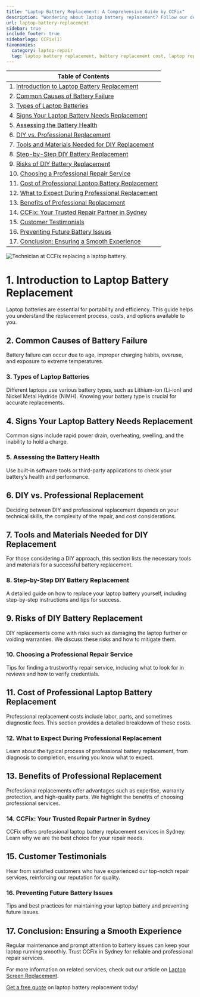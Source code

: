 ```yaml
---
title: "Laptop Battery Replacement: A Comprehensive Guide by CCFix"
description: "Wondering about laptop battery replacement? Follow our detailed guide to understand the process, costs, and options available. Visit CCFix in Sydney for professional assistance or get a free quote online!"
url: laptop-battery-replacement
sidebar: true
include_footer: true
sidebarlogo: CCFix(1)
taxonomies:
  category: laptop-repair
  tag: laptop battery replacement, battery replacement cost, laptop repair, Sydney
---
```


| **Table of Contents**                                               |
|---------------------------------------------------------------------|
| 1. [Introduction to Laptop Battery Replacement](#1-introduction-to-laptop-battery-replacement) |
| 2. [Common Causes of Battery Failure](#2-common-causes-of-battery-failure) |
| 3. [Types of Laptop Batteries](#3-types-of-laptop-batteries) |
| 4. [Signs Your Laptop Battery Needs Replacement](#4-signs-your-laptop-battery-needs-replacement) |
| 5. [Assessing the Battery Health](#5-assessing-the-battery-health) |
| 6. [DIY vs. Professional Replacement](#6-diy-vs-professional-replacement) |
| 7. [Tools and Materials Needed for DIY Replacement](#7-tools-and-materials-needed-for-diy-replacement) |
| 8. [Step-by-Step DIY Battery Replacement](#8-step-by-step-diy-battery-replacement) |
| 9. [Risks of DIY Battery Replacement](#9-risks-of-diy-battery-replacement) |
| 10. [Choosing a Professional Repair Service](#10-choosing-a-professional-repair-service) |
| 11. [Cost of Professional Laptop Battery Replacement](#11-cost-of-professional-laptop-battery-replacement) |
| 12. [What to Expect During Professional Replacement](#12-what-to-expect-during-professional-replacement) |
| 13. [Benefits of Professional Replacement](#13-benefits-of-professional-replacement) |
| 14. [CCFix: Your Trusted Repair Partner in Sydney](#14-ccfix-your-trusted-repair-partner-in-sydney) |
| 15. [Customer Testimonials](#15-customer-testimonials) |
| 16. [Preventing Future Battery Issues](#16-preventing-future-battery-issues) |
| 17. [Conclusion: Ensuring a Smooth Experience](#17-conclusion-ensuring-a-smooth-experience) |

![Technician at CCFix replacing a laptop battery.](/images/laptop-battery-replacement.webp "CCFix technician replacing a laptop battery, showcasing expert repair services in a professional environment.")


# **1. Introduction to Laptop Battery Replacement**
Laptop batteries are essential for portability and efficiency. This guide helps you understand the replacement process, costs, and options available to you.

## **2. Common Causes of Battery Failure**
Battery failure can occur due to age, improper charging habits, overuse, and exposure to extreme temperatures.

### **3. Types of Laptop Batteries**
Different laptops use various battery types, such as Lithium-ion (Li-ion) and Nickel Metal Hydride (NiMH). Knowing your battery type is crucial for accurate replacements.

## **4. Signs Your Laptop Battery Needs Replacement**
Common signs include rapid power drain, overheating, swelling, and the inability to hold a charge.

### **5. Assessing the Battery Health**
Use built-in software tools or third-party applications to check your battery’s health and performance.

## **6. DIY vs. Professional Replacement**
Deciding between DIY and professional replacement depends on your technical skills, the complexity of the repair, and cost considerations.

## **7. Tools and Materials Needed for DIY Replacement**
For those considering a DIY approach, this section lists the necessary tools and materials for a successful battery replacement.

### **8. Step-by-Step DIY Battery Replacement**
A detailed guide on how to replace your laptop battery yourself, including step-by-step instructions and tips for success.

## **9. Risks of DIY Battery Replacement**
DIY replacements come with risks such as damaging the laptop further or voiding warranties. We discuss these risks and how to mitigate them.

### **10. Choosing a Professional Repair Service**
Tips for finding a trustworthy repair service, including what to look for in reviews and how to verify credentials.

## **11. Cost of Professional Laptop Battery Replacement**
Professional replacement costs include labor, parts, and sometimes diagnostic fees. This section provides a detailed breakdown of these costs.

### **12. What to Expect During Professional Replacement**
Learn about the typical process of professional battery replacement, from diagnosis to completion, ensuring you know what to expect.

## **13. Benefits of Professional Replacement**
Professional replacements offer advantages such as expertise, warranty protection, and high-quality parts. We highlight the benefits of choosing professional services.

### **14. CCFix: Your Trusted Repair Partner in Sydney**
CCFix offers professional laptop battery replacement services in Sydney. Learn why we are the best choice for your repair needs.

## **15. Customer Testimonials**
Hear from satisfied customers who have experienced our top-notch repair services, reinforcing our reputation for quality.

### **16. Preventing Future Battery Issues**
Tips and best practices for maintaining your laptop battery and preventing future issues.

## **17. Conclusion: Ensuring a Smooth Experience**
Regular maintenance and prompt attention to battery issues can keep your laptop running smoothly. Trust CCFix in Sydney for reliable and professional repair services.


For more information on related services, check out our article on [Laptop Screen Replacement](https://ccfix.com.au/laptop-screen-replacement).

[Get a free quote](https://form.jotform.com/241402975332857) on laptop battery replacement today!
